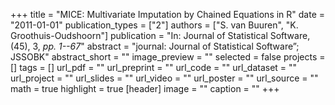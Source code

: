 +++
title = "MICE: Multivariate Imputation by Chained Equations in R"
date = "2011-01-01"
publication_types = ["2"]
authors = ["S. van Buuren", "K. Groothuis-Oudshoorn"]
publication = "In: Journal of Statistical Software, (45), 3, _pp. 1--67_"
abstract = "journal: Journal of Statistical Software”; JSSOBK"
abstract_short = ""
image_preview = ""
selected = false
projects = []
tags = []
url_pdf = ""
url_preprint = ""
url_code = ""
url_dataset = ""
url_project = ""
url_slides = ""
url_video = ""
url_poster = ""
url_source = ""
math = true
highlight = true
[header]
image = ""
caption = ""
+++

